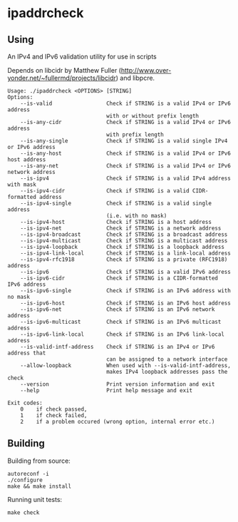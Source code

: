 ipaddrcheck
===========

## Using

An IPv4 and IPv6 validation utility for use in scripts

Depends on libcidr by Matthew Fuller (http://www.over-yonder.net/~fullermd/projects/libcidr) and libpcre.

    Usage: ./ipaddrcheck <OPTIONS> [STRING]
    Options:
        --is-valid                 Check if STRING is a valid IPv4 or IPv6 address
                                   with or without prefix length
        --is-any-cidr              Check if STRING is a valid IPv4 or IPv6 address
                                   with prefix length
        --is-any-single            Check if STRING is a valid single IPv4 or IPv6 address
        --is-any-host              Check if STRING is a valid IPv4 or IPv6 host address
        --is-any-net               Check if STRING is a valid IPv4 or IPv6 network address
        --is-ipv4                  Check if STRING is a valid IPv4 address with mask 
        --is-ipv4-cidr             Check if STRING is a valid CIDR-formatted address 
        --is-ipv4-single           Check if STRING is a valid single address
                                   (i.e. with no mask)
        --is-ipv4-host             Check if STRING is a host address 
        --is-ipv4-net              Check if STRING is a network address 
        --is-ipv4-broadcast        Check if STRING is a broadcast address 
        --is-ipv4-multicast        Check if STRING is a multicast address 
        --is-ipv4-loopback         Check if STRING is a loopback address 
        --is-ipv4-link-local       Check if STRING is a link-local address 
        --is-ipv4-rfc1918          Check if STRING is a private (RFC1918) address 
        --is-ipv6                  Check if STRING is a valid IPv6 address 
        --is-ipv6-cidr             Check if STRING is a CIDR-formatted IPv6 address 
        --is-ipv6-single           Check if STRING is an IPv6 address with no mask 
        --is-ipv6-host             Check if STRING is an IPv6 host address 
        --is-ipv6-net              Check if STRING is an IPv6 network address 
        --is-ipv6-multicast        Check if STRING is an IPv6 multicast address 
        --is-ipv6-link-local       Check if STRING is an IPv6 link-local address 
        --is-valid-intf-address    Check if STRING is an IPv4 or IPv6 address that 
                                   can be assigned to a network interface 
        --allow-loopback           When used with --is-valid-intf-address,
                                   makes IPv4 loopback addresses pass the check
        --version                  Print version information and exit 
        --help                     Print help message and exit

    Exit codes:
        0    if check passed,
        1    if check failed,
        2    if a problem occured (wrong option, internal error etc.)

## Building

Building from source:

```
autoreconf -i
./configure
make && make install
```

Running unit tests:

```
make check
```
